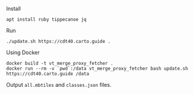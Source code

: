 Install
```
apt install ruby tippecanoe jq
```

Run
```
./update.sh https://cdt40.carto.guide .
```

Using Docker
```
docker build -t vt_merge_proxy_fetcher .
docker run --rm -v `pwd`:/data vt_merge_proxy_fetcher bash update.sh https://cdt40.carto.guide /data
```

Output `all.mbtiles` and `classes.json` files.
